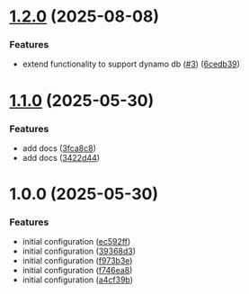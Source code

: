 # [1.2.0](https://github.com/GrabAByte/terraform-module-aws-vpc/compare/v1.1.0...v1.2.0) (2025-08-08)


### Features

* extend functionality to support dynamo db ([#3](https://github.com/GrabAByte/terraform-module-aws-vpc/issues/3)) ([6cedb39](https://github.com/GrabAByte/terraform-module-aws-vpc/commit/6cedb39b038692e36c6d2a6cc33ea1340664969b))

# [1.1.0](https://github.com/GrabAByte/terraform-module-aws-vpc/compare/v1.0.0...v1.1.0) (2025-05-30)


### Features

* add docs ([3fca8c8](https://github.com/GrabAByte/terraform-module-aws-vpc/commit/3fca8c89df1fc987d698d89b28ba58ac64faec02))
* add docs ([3422d44](https://github.com/GrabAByte/terraform-module-aws-vpc/commit/3422d44e9d9150040bf1822b568c460d8d75ca0c))

# 1.0.0 (2025-05-30)


### Features

* initial configuration ([ec592ff](https://github.com/GrabAByte/terraform-module-aws-vpc/commit/ec592ff1080c48c1b84e7fcd6e44df417c7326f8))
* initial configuration ([39368d3](https://github.com/GrabAByte/terraform-module-aws-vpc/commit/39368d33e1dc94091f9f960e0d5c923bd9be4c5c))
* initial configuration ([f973b3e](https://github.com/GrabAByte/terraform-module-aws-vpc/commit/f973b3e0092bfd651a129f82178fe406d2212b0f))
* initial configuration ([f746ea8](https://github.com/GrabAByte/terraform-module-aws-vpc/commit/f746ea80dc7e2b87c0dae03d51fe315ea91c9715))
* initial configuration ([a4cf39b](https://github.com/GrabAByte/terraform-module-aws-vpc/commit/a4cf39be5a513def1320948df3db916eab3bc76a))
